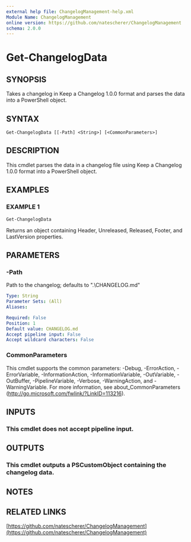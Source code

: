 ```yaml
---
external help file: ChangelogManagement-help.xml
Module Name: ChangelogManagement
online version: https://github.com/natescherer/ChangelogManagement
schema: 2.0.0
---
```


# Get-ChangelogData

## SYNOPSIS
Takes a changelog in Keep a Changelog 1.0.0 format and parses the data into a PowerShell object.

## SYNTAX

```
Get-ChangelogData [[-Path] <String>] [<CommonParameters>]
```

## DESCRIPTION
This cmdlet parses the data in a changelog file using Keep a Changelog 1.0.0 format into a PowerShell object.

## EXAMPLES

### EXAMPLE 1
```
Get-ChangelogData
```

Returns an object containing Header, Unreleased, Released, Footer, and LastVersion properties.

## PARAMETERS

### -Path
Path to the changelog; defaults to ".\CHANGELOG.md"

```yaml
Type: String
Parameter Sets: (All)
Aliases:

Required: False
Position: 1
Default value: CHANGELOG.md
Accept pipeline input: False
Accept wildcard characters: False
```

### CommonParameters
This cmdlet supports the common parameters: -Debug, -ErrorAction, -ErrorVariable, -InformationAction, -InformationVariable, -OutVariable, -OutBuffer, -PipelineVariable, -Verbose, -WarningAction, and -WarningVariable.
For more information, see about_CommonParameters (http://go.microsoft.com/fwlink/?LinkID=113216).

## INPUTS

### This cmdlet does not accept pipeline input.
## OUTPUTS

### This cmdlet outputs a PSCustomObject containing the changelog data.
## NOTES

## RELATED LINKS

[https://github.com/natescherer/ChangelogManagement](https://github.com/natescherer/ChangelogManagement)

